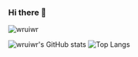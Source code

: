 ### Hi there 👋

<p align="left"> <img src="https://komarev.com/ghpvc/?username=wruiwr" alt="wruiwr" /> </p>

![wruiwr's GitHub stats](https://github-readme-stats.vercel.app/api?username=wruiwr&show_icons=true&theme=material-palenight)
![Top Langs](https://github-readme-stats.vercel.app/api/top-langs/?username=wruiwr&theme=material-palenight&layout=compact&hide=TeX,HTML,CSS,SCSS,PHP,Lua,Ruby,JavaScript,Vim%20script,Smarty)
